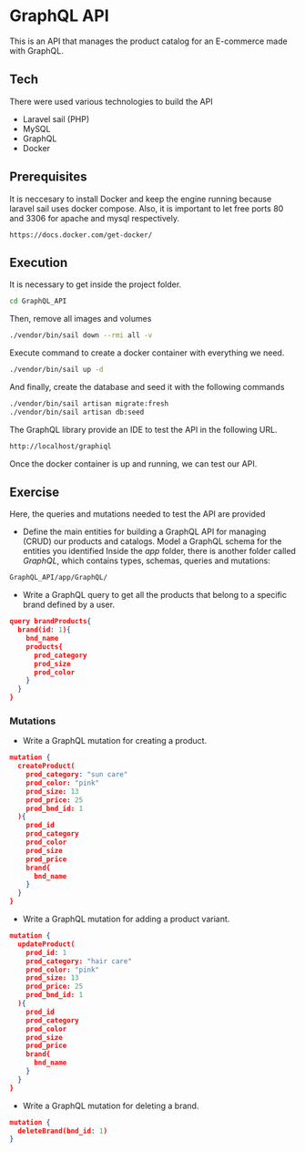 # GraphQL API

This is an API that manages the product catalog for an E-commerce made with GraphQL.

## Tech

There were used various technologies to build the API
- Laravel sail (PHP)
- MySQL
- GraphQL
- Docker

## Prerequisites

It is neccesary to install Docker and keep the engine running because laravel sail uses docker compose. Also, it is important to let free ports 80 and 3306 for apache and mysql respectively.


```
https://docs.docker.com/get-docker/
```

## Execution

It is necessary to get inside the project folder.

```sh
cd GraphQL_API
```
Then, remove all images and volumes

```sh
./vendor/bin/sail down --rmi all -v
```

Execute command to create a docker container with everything we need. 

```sh
./vendor/bin/sail up -d
```

And finally, create the database and seed it with the following commands

```sh
./vendor/bin/sail artisan migrate:fresh
./vendor/bin/sail artisan db:seed
```


The GraphQL library provide an IDE to test the API in the following URL. 

```sh
http://localhost/graphiql
```
Once the docker container is up and running, we can test our API.

## Exercise

Here, the queries and mutations needed to test the API are provided

- Define the main entities for building a GraphQL API for managing (CRUD) our products and catalogs.
Model a GraphQL schema for the entities you identified
Inside the *app* folder, there is another folder called *GraphQL*, which contains types, schemas, queries and mutations:
```sh
GraphQL_API/app/GraphQL/
```
- Write a GraphQL query to get all the products that belong to a specific brand defined by a user.
```json
query brandProducts{
  brand(id: 1){
    bnd_name
    products{
      prod_category
      prod_size
      prod_color
    }
  }
}
```
### Mutations


- Write a GraphQL mutation for creating a product.

```json
mutation {
  createProduct(
    prod_category: "sun care"
    prod_color: "pink"
    prod_size: 13
    prod_price: 25
    prod_bnd_id: 1
  ){
    prod_id
    prod_category
    prod_color
    prod_size
    prod_price
    brand{
      bnd_name
    }
  }
}
```

- Write a GraphQL mutation for adding a product variant.
```json
mutation {
  updateProduct(
    prod_id: 1
    prod_category: "hair care"
    prod_color: "pink"
    prod_size: 13
    prod_price: 25
    prod_bnd_id: 1
  ){
    prod_id
    prod_category
    prod_color
    prod_size
    prod_price
    brand{
      bnd_name
    }
  }
}
```


- Write a GraphQL mutation for deleting a brand.
```json
mutation {
  deleteBrand(bnd_id: 1)
}
```